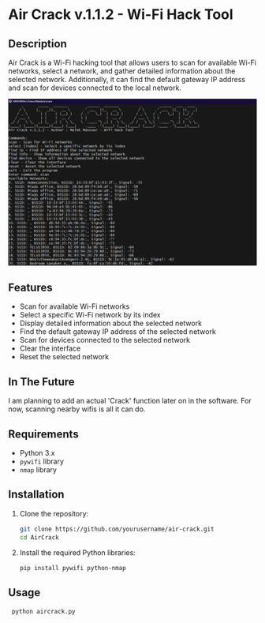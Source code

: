 # Air Crack v.1.1.2 - Wi-Fi Hack Tool

## Description

Air Crack is a Wi-Fi hacking tool that allows users to scan for available Wi-Fi networks, select a network, and gather detailed information about the selected network. Additionally, it can find the default gateway IP address and scan for devices connected to the local network.

![Screenshot](AirCrack_Screenshot.png)


## Features

- Scan for available Wi-Fi networks
- Select a specific Wi-Fi network by its index
- Display detailed information about the selected network
- Find the default gateway IP address of the selected network
- Scan for devices connected to the selected network
- Clear the interface
- Reset the selected network

## In The Future
I am planning to add an actual 'Crack' function later on in the software. For now, scanning nearby wifis is all it can do.

## Requirements

- Python 3.x
- `pywifi` library
- `nmap` library

## Installation

1. Clone the repository:
   ```bash
   git clone https://github.com/yourusername/air-crack.git
   cd AirCrack
2. Install the required Python libraries:
    ```bash
    pip install pywifi python-nmap

## Usage
   ```bash
    python aircrack.py
